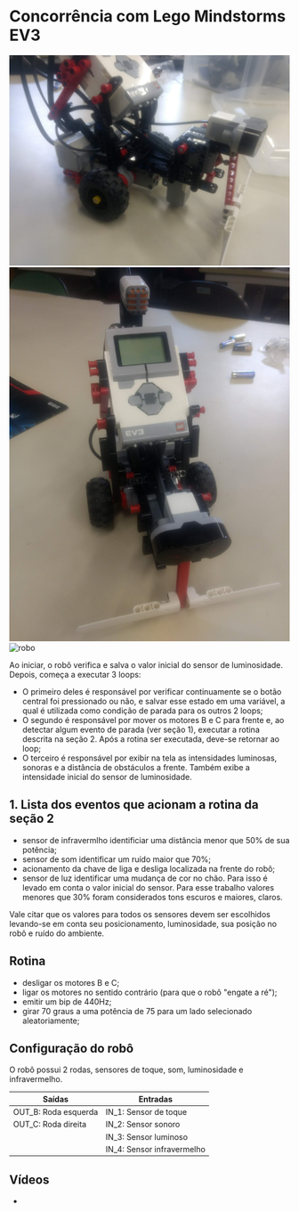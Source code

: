 # Concorrência com Lego Mindstorms EV3

![robo](img/robo1.jpg)
![robo](img/robo2.jpg)
![robo](img/tela.jpg)

Ao iniciar, o robô verifica e salva o valor inicial do sensor de luminosidade. Depois, começa a executar 3 loops:

- O primeiro deles é responsável por verificar continuamente se o botão central foi pressionado ou não, e salvar esse estado em uma variável, a qual é utilizada como condição de parada para os outros 2 loops;
- O segundo é responsável por mover os motores B e C para frente e, ao detectar algum evento de parada (ver seção 1), executar a rotina descrita na seção 2. Após a rotina ser executada, deve-se retornar ao loop;
- O terceiro é responsável por exibir na tela as intensidades luminosas, sonoras e a distância de obstáculos a frente. Também exibe a intensidade inicial do sensor de luminosidade.

## 1. Lista dos eventos que acionam a rotina da seção 2
- sensor de infravermlho identificiar uma distância menor que 50% de sua potência;
- sensor de som identificar um ruído maior que 70%;
- acionamento da chave de liga e desliga localizada na frente do robô;
- sensor de luz identificar uma mudança de cor no chão. Para isso é levado em conta o valor inicial do sensor. Para esse trabalho valores menores que 30% foram considerados tons escuros e maiores, claros.

Vale citar que os valores para todos os sensores devem ser escolhidos levando-se em conta seu posicionamento, luminosidade, sua posição no robô e ruído do ambiente.

## Rotina
- desligar os motores B e C;
- ligar os motores no sentido contrário (para que o robô "engate a ré");
- emitir um bip de 440Hz;
- girar 70 graus a uma potência de 75 para um lado selecionado aleatoriamente;

## Configuração do robô

O robô possui 2 rodas, sensores de toque, som, luminosidade e infravermelho.

| Saídas               | Entradas                   |
|----------------------|----------------------------|
| OUT_B: Roda esquerda | IN_1: Sensor de toque      |
| OUT_C: Roda direita  | IN_2: Sensor sonoro        |
|                      | IN_3: Sensor luminoso      |
|                      | IN_4: Sensor infravermelho |

## Vídeos
- 